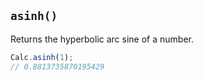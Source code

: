 ## `asinh()`

Returns the hyperbolic arc sine of a number.

```javascript
Calc.asinh(1);
// 0.8813735870195429
```

